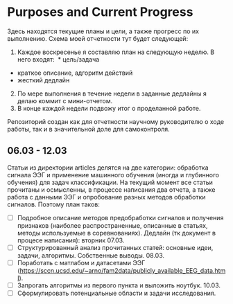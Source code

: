 # Purposes and Current Progress

Здесь находятся текущие планы и цели, а также прогресс по их выполнению.
Схема моей отчетности тут будет следующей:

1. Каждое воскресенье я составляю план на следующую неделю. В него входят:
  * цель/задача
  * краткое описание, адгоритм действий
  * жесткий дедлайн
2. По мере выполнения в течение недели в заданные дедлайны я делаю коммит с мини-отчетом.
3. В конце каждой недели подвожу итог о проделанной работе. 

Репозиторий создан как для отчетности научному руководителю о ходе работы, так и в значительной доле для самоконтроля.

## 06.03 - 12.03

Статьи из директории articles делятся на две категории: обработка сигнала ЭЭГ и применение машинного обучения (иногда и глубинного обучения) для задач классификации. На текущий момент все статьи прочитаны и осмысленны, в процессе написания два отчета, а также работа с данными ЭЭГ и опробование разных методов обработки сигналов. Поэтому план таков:

- [ ] Подробное описание методов предобработки сигналов и получения признаков (наиболее распространенные, описанные в статьях, методы используемые в соревнованиях). Дедлайн (тк документ в процесе написания): вторник 07.03.
- [ ] Структурированный анализ прочитанных статей: основные идеи, задачи, алгоритмы. Собственные выводы. 08.03.
- [ ] Поработать с матлабом и датасетами ЭЭГ (https://sccn.ucsd.edu/~arno/fam2data/publicly_available_EEG_data.html).
- [ ] Запрогать алгоритмы из первого пункта и выложить ноутбук. 10.03.
- [ ] Сформулировать потенциальные области и задачи исследования.
